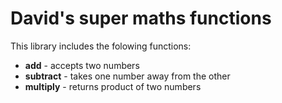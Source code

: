 # David's super maths functions

This library includes the folowing functions:

- **add** - accepts two numbers
- **subtract** - takes one number away from the other
- **multiply** - returns product of two numbers
